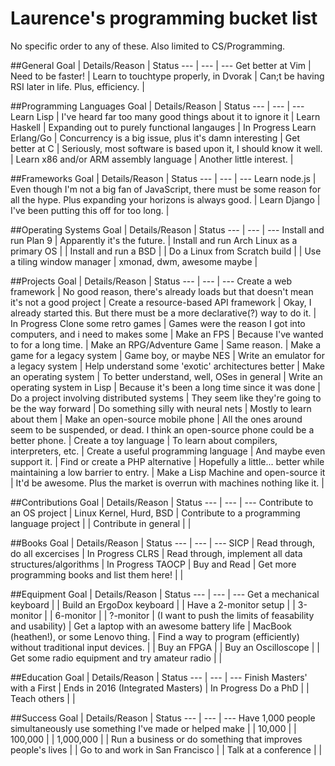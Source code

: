 Laurence's programming bucket list
===========

No specific order to any of these. Also limited to CS/Programming.

##General
Goal | Details/Reason | Status
--- | --- | ---
Get better at Vim | Need to be faster! | 
Learn to touchtype properly, in Dvorak | Can;t be having RSI later in life. Plus, efficiency. | 

##Programming Languages
Goal | Details/Reason | Status
--- | --- | ---
Learn Lisp | I've heard far too many good things about it to ignore it | 
Learn Haskell | Expanding out to purely functional langauges | In Progress
Learn Erlang/Go | Concurrency is a big issue, plus it's damn interesting | 
Get better at C | Seriously, most software is based upon it, I should know it well. |
Learn x86 and/or ARM assembly language | Another little interest. | 

##Frameworks
Goal | Details/Reason | Status
--- | --- | ---
Learn node.js | Even though I'm not a big fan of JavaScript, there must be some reason for all the hype. Plus expanding your horizons is always good. | 
Learn Django | I've been putting this off for too long. |

##Operating Systems
Goal | Details/Reason | Status
--- | --- | ---
Install and run Plan 9 | Apparently it's the future. | 
Install and run Arch Linux as a primary OS | |
Install and run a BSD | | 
Do a Linux from Scratch build | | 
Use a tiling window manager | xmonad, dwm, awesome maybe | 

##Projects
Goal | Details/Reason | Status
--- | --- | ---
Create a web framework | No good reason, there's already loads but that doesn't mean it's not a good project | 
Create a resource-based API framework | Okay, I already started this. But there must be a more declarative(?) way to do it. | In Progress
Clone some retro games | Games were the reason I got into computers, and i need to makes some | 
Make an FPS | Because I've wanted to for a long time. | 
Make an RPG/Adventure Game | Same reason. |
Make a game for a legacy system | Game boy, or maybe NES | 
Write an emulator for a legacy system | Help understand some 'exotic' architectures better | 
Make an operating system | To better understand, well, OSes in general | 
Write an operating system in Lisp | Because it's been a long time since it was done |
Do a project involving distributed systems | They seem like they're going to be the way forward | 
Do something silly with neural nets | Mostly to learn about them | 
Make an open-source mobile phone | All the ones around seem to be suspended, or dead. I think an open-source phone could be a better phone. | 
Create a toy language | To learn about compilers, interpreters, etc. | 
Create a useful programming language | And maybe even support it. | 
Find or create a PHP alternative | Hopefully a little... better while maintaining a low barrier to entry. | 
Make a Lisp Machine and open-source it | It'd be awesome. Plus the market is overrun with machines nothing like it. | 

##Contributions
Goal | Details/Reason | Status
--- | --- | ---
Contribute to an OS project | Linux Kernel, Hurd, BSD | 
Contribute to a programming language project | | 
Contribute in general | | 

##Books
Goal | Details/Reason | Status
--- | --- | ---
SICP | Read through, do all excercises | In Progress
CLRS | Read through, implement all data structures/algorithms | In Progress
TAOCP | Buy and Read | 
Get more programming books and list them here! | | 

##Equipment
Goal | Details/Reason | Status
--- | --- | ---
Get a mechanical keyboard | | 
Build an ErgoDox keyboard | |
Have a 2-monitor setup | |
3-monitor | |
6-monitor | |
?-monitor | (I want to push the limits of feasability and usability) | 
Get a laptop with an awesome battery life | MacBook (heathen!), or some Lenovo thing. | 
Find a way to program (efficiently) without traditional input devices. | |
Buy an FPGA | | 
Buy an Oscilloscope | | 
Get some radio equipment and try amateur radio | |

##Education
Goal | Details/Reason | Status
--- | --- | ---
Finish Masters' with a First | Ends in 2016 (Integrated Masters) | In Progress
Do a PhD | | 
Teach others | | 

##Success
Goal | Details/Reason | Status
--- | --- | ---
Have 1,000 people simultaneously use something I've made or helped make | | 
10,000 | | 
100,000 | | 
1,000,000 | | 
Run a business or do something that improves people's lives | | 
Go to and work in San Francisco | | 
Talk at a conference | | 
